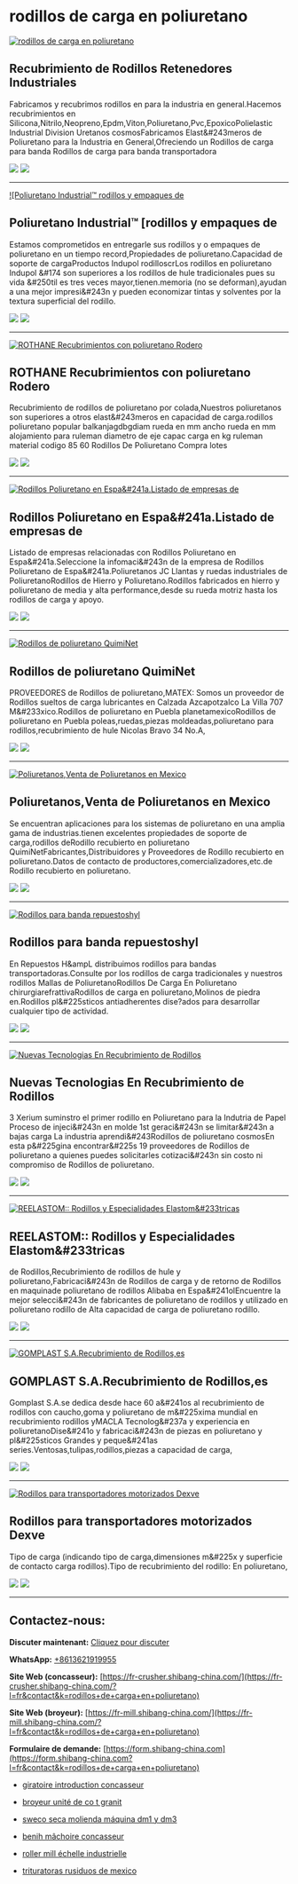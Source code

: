 # rodillos de carga en poliuretano

<a href="https://swt.shibang-china.com/?l=fr&img&k=rodillos+de+carga+en+poliuretano" target="_blank">![rodillos de carga en poliuretano](http://static.shibang-china.com/all-800x300/1481.jpg)</a>

## Recubrimiento de Rodillos Retenedores Industriales
Fabricamos y recubrimos rodillos en para la industria en general.Hacemos recubrimientos en Silicona,Nitrilo,Neopreno,Epdm,Viton,Poliuretano,Pvc,EpoxicoPolielastic Industrial Division Uretanos cosmosFabricamos Elast&#243meros de Poliuretano para la Industria en General,Ofreciendo un Rodillos de carga para banda Rodillos de carga para banda transportadora


<a href="https://whatsapp.shibangsoft.com/WhatsApp.php" target="_blank" title="WhatsApp">![](http://static.shibang-china.com/icon/whatsapp.png)</a> <a href="https://swt.shibang-china.com/?l=fr&icon&k=rodillos+de+carga+en+poliuretano" target="_blank">![](http://static.shibang-china.com/icon/chat-fr.png)</a>

---

<a href="https://swt.shibang-china.com/?l=fr&img&k=rodillos+de+carga+en+poliuretano" target="_blank">![Poliuretano Industrial™ [rodillos y empaques de](http://static.shibang-china.com/all-800x300/1488.jpg)</a>

## Poliuretano Industrial™ [rodillos y empaques de
Estamos comprometidos en entregarle sus rodillos y o empaques de poliuretano en un tiempo record,Propiedades de poliuretano.Capacidad de soporte de cargaProductos Indupol rodilloscrLos rodillos en poliuretano Indupol &#174 son superiores a los rodillos de hule tradicionales pues su vida &#250til es tres veces mayor,tienen.memoria (no se deforman),ayudan a una mejor impresi&#243n y pueden economizar tintas y solventes por la textura superficial del rodillo.


<a href="https://whatsapp.shibangsoft.com/WhatsApp.php" target="_blank" title="WhatsApp">![](http://static.shibang-china.com/icon/whatsapp.png)</a> <a href="https://swt.shibang-china.com/?l=fr&icon&k=rodillos+de+carga+en+poliuretano" target="_blank">![](http://static.shibang-china.com/icon/chat-fr.png)</a>

---

<a href="https://swt.shibang-china.com/?l=fr&img&k=rodillos+de+carga+en+poliuretano" target="_blank">![ROTHANE Recubrimientos con poliuretano Rodero](http://static.shibang-china.com/all-800x300/1226.jpg)</a>

## ROTHANE Recubrimientos con poliuretano Rodero
Recubrimiento de rodillos de poliuretano por colada,Nuestros poliuretanos son superiores a otros elast&#243meros en capacidad de carga.rodillos poliuretano popular balkanjagdbgdiam rueda en mm ancho rueda en mm alojamiento para ruleman diametro de eje capac carga en kg ruleman material codigo 85 60 Rodillos De Poliuretano Compra lotes


<a href="https://whatsapp.shibangsoft.com/WhatsApp.php" target="_blank" title="WhatsApp">![](http://static.shibang-china.com/icon/whatsapp.png)</a> <a href="https://swt.shibang-china.com/?l=fr&icon&k=rodillos+de+carga+en+poliuretano" target="_blank">![](http://static.shibang-china.com/icon/chat-fr.png)</a>

---

<a href="https://swt.shibang-china.com/?l=fr&img&k=rodillos+de+carga+en+poliuretano" target="_blank">![Rodillos Poliuretano en Espa&#241a.Listado de empresas de](http://static.shibang-china.com/all-800x300/1201.jpg)</a>

## Rodillos Poliuretano en Espa&#241a.Listado de empresas de
Listado de empresas relacionadas con Rodillos Poliuretano en Espa&#241a.Seleccione la infomaci&#243n de la empresa de Rodillos Poliuretano de Espa&#241a.Poliuretanos JC Llantas y ruedas industriales de PoliuretanoRodillos de Hierro y Poliuretano.Rodillos fabricados en hierro y poliuretano de media y alta performance,desde su rueda motriz hasta los rodillos de carga y apoyo.


<a href="https://whatsapp.shibangsoft.com/WhatsApp.php" target="_blank" title="WhatsApp">![](http://static.shibang-china.com/icon/whatsapp.png)</a> <a href="https://swt.shibang-china.com/?l=fr&icon&k=rodillos+de+carga+en+poliuretano" target="_blank">![](http://static.shibang-china.com/icon/chat-fr.png)</a>

---

<a href="https://swt.shibang-china.com/?l=fr&img&k=rodillos+de+carga+en+poliuretano" target="_blank">![Rodillos de poliuretano QuimiNet](http://static.shibang-china.com/all-800x300/845.jpg)</a>

## Rodillos de poliuretano QuimiNet
PROVEEDORES de Rodillos de poliuretano,MATEX: Somos un proveedor de Rodillos sueltos de carga lubricantes en Calzada Azcapotzalco La Villa 707 M&#233xico.Rodillos de poliuretano en Puebla planetamexicoRodillos de poliuretano en Puebla poleas,ruedas,piezas moldeadas,poliuretano para rodillos,recubrimiento de hule Nicolas Bravo 34 No.A,


<a href="https://whatsapp.shibangsoft.com/WhatsApp.php" target="_blank" title="WhatsApp">![](http://static.shibang-china.com/icon/whatsapp.png)</a> <a href="https://swt.shibang-china.com/?l=fr&icon&k=rodillos+de+carga+en+poliuretano" target="_blank">![](http://static.shibang-china.com/icon/chat-fr.png)</a>

---

<a href="https://swt.shibang-china.com/?l=fr&img&k=rodillos+de+carga+en+poliuretano" target="_blank">![Poliuretanos,Venta de Poliuretanos en Mexico](http://static.shibang-china.com/all-800x300/1468.jpg)</a>

## Poliuretanos,Venta de Poliuretanos en Mexico
Se encuentran aplicaciones para los sistemas de poliuretano en una amplia gama de industrias.tienen excelentes propiedades de soporte de carga,rodillos deRodillo recubierto en poliuretano QuimiNetFabricantes,Distribuidores y Proveedores de Rodillo recubierto en poliuretano.Datos de contacto de productores,comercializadores,etc.de Rodillo recubierto en poliuretano.


<a href="https://whatsapp.shibangsoft.com/WhatsApp.php" target="_blank" title="WhatsApp">![](http://static.shibang-china.com/icon/whatsapp.png)</a> <a href="https://swt.shibang-china.com/?l=fr&icon&k=rodillos+de+carga+en+poliuretano" target="_blank">![](http://static.shibang-china.com/icon/chat-fr.png)</a>

---

<a href="https://swt.shibang-china.com/?l=fr&img&k=rodillos+de+carga+en+poliuretano" target="_blank">![Rodillos para banda repuestoshyl](http://static.shibang-china.com/all-800x300/300.jpg)</a>

## Rodillos para banda repuestoshyl
En Repuestos H&ampL distribuimos rodillos para bandas transportadoras.Consulte por los rodillos de carga tradicionales y nuestros rodillos Mallas de PoliuretanoRodillos De Carga En Poliuretano chirurgiarefrattivaRodillos de carga en poliuretano,Molinos de piedra en.Rodillos pl&#225sticos antiadherentes dise?ados para desarrollar cualquier tipo de actividad.


<a href="https://whatsapp.shibangsoft.com/WhatsApp.php" target="_blank" title="WhatsApp">![](http://static.shibang-china.com/icon/whatsapp.png)</a> <a href="https://swt.shibang-china.com/?l=fr&icon&k=rodillos+de+carga+en+poliuretano" target="_blank">![](http://static.shibang-china.com/icon/chat-fr.png)</a>

---

<a href="https://swt.shibang-china.com/?l=fr&img&k=rodillos+de+carga+en+poliuretano" target="_blank">![Nuevas Tecnologias En Recubrimiento de Rodillos](http://static.shibang-china.com/all-800x300/897.jpg)</a>

## Nuevas Tecnologias En Recubrimiento de Rodillos
3 Xerium suminstro el primer rodillo en Poliuretano para la Indutria de Papel Proceso de injeci&#243n en molde 1st geraci&#243n se limitar&#243n a bajas carga La industria aprendi&#243Rodillos de poliuretano cosmosEn esta p&#225gina encontrar&#225s 19 proveedores de Rodillos de poliuretano a quienes puedes solicitarles cotizaci&#243n sin costo ni compromiso de Rodillos de poliuretano.


<a href="https://whatsapp.shibangsoft.com/WhatsApp.php" target="_blank" title="WhatsApp">![](http://static.shibang-china.com/icon/whatsapp.png)</a> <a href="https://swt.shibang-china.com/?l=fr&icon&k=rodillos+de+carga+en+poliuretano" target="_blank">![](http://static.shibang-china.com/icon/chat-fr.png)</a>

---

<a href="https://swt.shibang-china.com/?l=fr&img&k=rodillos+de+carga+en+poliuretano" target="_blank">![REELASTOM:: Rodillos y Especialidades Elastom&#233tricas](http://static.shibang-china.com/all-800x300/296.jpg)</a>

## REELASTOM:: Rodillos y Especialidades Elastom&#233tricas
de Rodillos,Recubrimiento de rodillos de hule y poliuretano,Fabricaci&#243n de Rodillos de carga y de retorno de Rodillos en maquinade poliuretano de rodillos Alibaba en Espa&#241olEncuentre la mejor selecci&#243n de fabricantes de poliuretano de rodillos y utilizado en poliuretano rodillo de Alta capacidad de carga de poliuretano rodillo.


<a href="https://whatsapp.shibangsoft.com/WhatsApp.php" target="_blank" title="WhatsApp">![](http://static.shibang-china.com/icon/whatsapp.png)</a> <a href="https://swt.shibang-china.com/?l=fr&icon&k=rodillos+de+carga+en+poliuretano" target="_blank">![](http://static.shibang-china.com/icon/chat-fr.png)</a>

---

<a href="https://swt.shibang-china.com/?l=fr&img&k=rodillos+de+carga+en+poliuretano" target="_blank">![GOMPLAST S.A.Recubrimiento de Rodillos,es](http://static.shibang-china.com/all-800x300/200.jpg)</a>

## GOMPLAST S.A.Recubrimiento de Rodillos,es
Gomplast S.A.se dedica desde hace 60 a&#241os al recubrimiento de rodillos con caucho,goma y poliuretano de m&#225xima mundial en recubrimiento rodillos yMACLA Tecnolog&#237a y experiencia en poliuretanoDise&#241o y fabricaci&#243n de piezas en poliuretano y pl&#225sticos Grandes y peque&#241as series.Ventosas,tulipas,rodillos,piezas a capacidad de carga,


<a href="https://whatsapp.shibangsoft.com/WhatsApp.php" target="_blank" title="WhatsApp">![](http://static.shibang-china.com/icon/whatsapp.png)</a> <a href="https://swt.shibang-china.com/?l=fr&icon&k=rodillos+de+carga+en+poliuretano" target="_blank">![](http://static.shibang-china.com/icon/chat-fr.png)</a>

---

<a href="https://swt.shibang-china.com/?l=fr&img&k=rodillos+de+carga+en+poliuretano" target="_blank">![Rodillos para transportadores motorizados Dexve](http://static.shibang-china.com/all-800x300/309.jpg)</a>

## Rodillos para transportadores motorizados Dexve
Tipo de carga (indicando tipo de carga,dimensiones m&#225x y superficie de contacto carga rodillos).Tipo de recubrimiento del rodillo: En poliuretano,

<a href="https://whatsapp.shibangsoft.com/WhatsApp.php" target="_blank" title="WhatsApp">![](http://static.shibang-china.com/icon/whatsapp.png)</a> <a href="https://swt.shibang-china.com/?l=fr&icon&k=rodillos+de+carga+en+poliuretano" target="_blank">![](http://static.shibang-china.com/icon/chat-fr.png)</a>

---
## Contactez-nous:

**Discuter maintenant:** [Cliquez pour discuter](https://swt.shibang-china.com?l=fr&contact&k=rodillos+de+carga+en+poliuretano)

**WhatsApp:**  [+8613621919955](https://whatsapp.shibangsoft.com/WhatsApp.php)

**Site Web (concasseur):** [https://fr-crusher.shibang-china.com/](https://fr-crusher.shibang-china.com/?l=fr&contact&k=rodillos+de+carga+en+poliuretano)

**Site Web (broyeur):** [https://fr-mill.shibang-china.com/](https://fr-mill.shibang-china.com/?l=fr&contact&k=rodillos+de+carga+en+poliuretano)

**Formulaire de demande:** [https://form.shibang-china.com](https://form.shibang-china.com?l=fr&contact&k=rodillos+de+carga+en+poliuretano)

* [giratoire introduction concasseur](../61/giratoire%20introduction%20concasseur.md)

* [broyeur unité de co t granit](../65/broyeur%20unit%C3%A9%20de%20co%20t%20granit.md)

* [sweco seca molienda máquina dm1 y dm3](../63/sweco%20seca%20molienda%20m%C3%A1quina%20dm1%20y%20dm3.md)

* [benih mâchoire concasseur](../65/benih%20m%C3%A2choire%20concasseur.md)

* [roller mill échelle industrielle](../61/roller%20mill%20%C3%A9chelle%20industrielle.md)

* [trituratoras rusiduos de mexico](../62/trituratoras%20rusiduos%20de%20mexico.md)